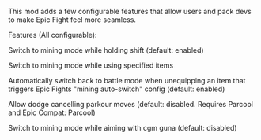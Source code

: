 This mod adds a few configurable features that allow users and pack devs to make Epic Fight feel more seamless.

Features (All configurable):

Switch to mining mode while holding shift (default: enabled)

Switch to mining mode while using specified items

Automatically switch back to battle mode when unequipping an item that triggers Epic Fights "mining auto-switch" config (default: enabled)

Allow dodge cancelling parkour moves (default: disabled. Requires Parcool and Epic Compat: Parcool)

Switch to mining mode while aiming with cgm guna (default: disabled)
